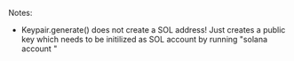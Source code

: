 Notes:

* Keypair.generate() does not create a SOL address! 
Just creates a public key which needs to be initilized as SOL account by running "solana account <public key>"